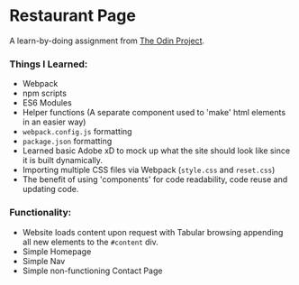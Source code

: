 # Restaurant Page
A learn-by-doing assignment from [The Odin Project](https://www.theodinproject.com/).

### Things I Learned:
- Webpack
- npm scripts
- ES6 Modules
- Helper functions (A separate component used to 'make' html elements in an easier way)
- ```webpack.config.js``` formatting
- ```package.json``` formatting
- Learned basic Adobe xD to mock up what the site should look like since it is built dynamically.
- Importing multiple CSS files via Webpack (```style.css``` and ```reset.css```)
- The benefit of using 'components' for code readability, code reuse and updating code.


### Functionality:
- Website loads content upon request with Tabular browsing appending all new elements to the ```#content``` div.
- Simple Homepage
- Simple Nav
- Simple non-functioning Contact Page
